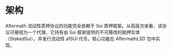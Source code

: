 # 架构

Aftermath 流动性质押协议的功能完全依赖于 Sui 质押框架。从高层次来看，该协议可被视为一个代理，它持有由 Sui 框架提供的不可篡改的抵押实体（StakedSui），并发行流动性 afSUI 代币。核心功能在 AftermathLSD 包中实现。
